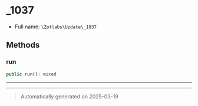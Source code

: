 
# _1037





* Full name: `\Zotlabs\Update\_1037`




## Methods


### run



```php
public run(): mixed
```












***


***
> Automatically generated on 2025-03-19
